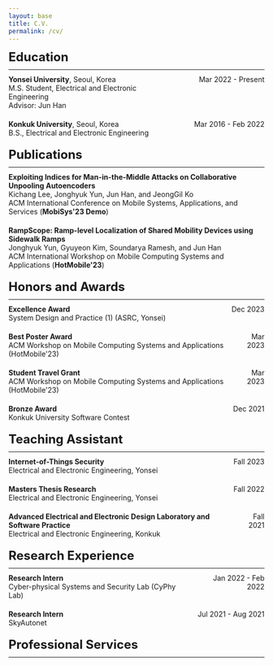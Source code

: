 ```yaml
---
layout: base
title: C.V.
permalink: /cv/
---
```


<style>
/* Default CSS for section titles */
.section-title {
  font-size: 1.5rem;
  margin-bottom: 10px;
}

/* Default CSS for sub-section titles */
.sub-section-title {
  font-size: 1.2rem;
  margin-bottom: 10px;
}

/* CSS for section titles on smaller screens (e.g., mobile) */
@media (max-width: 768px) {
  .section-title {
    font-size: 1.2rem;
  }
  
  .sub-section-title {
    font-size: 1rem;
  }
}

/* Add equal margin to all sections and subsections */
.section {
  margin-bottom: 20px;
}
</style>

<div class="section-title"><strong>Education</strong></div>
<hr style="margin-top: 5px; margin-bottom: 10px;"> 
<!-- Yonsei University -->
<div class="section">
  <div style="display: table; width: 100%;">
    <div style="display: table-row;">
      <div style="display: table-cell; padding-right: 15px; vertical-align: top; width: 60%;">
        <strong>Yonsei University</strong>, Seoul, Korea<br>
        M.S. Student, Electrical and Electronic Engineering<br>
        Advisor: Jun Han
      </div>
      <div class="date" style="display: table-cell; vertical-align: top; width: 40%; text-align: right;">
        Mar 2022 - Present
      </div>
    </div>
  </div>
</div>

<!-- Konkuk University -->
<div class="section">
  <div style="display: table; width: 100%;">
    <div style="display: table-row;">
      <div style="display: table-cell; padding-right: 15px; vertical-align: top; width: 60%;">
        <strong>Konkuk University</strong>, Seoul, Korea<br>
        B.S., Electrical and Electronic Engineering
      </div>
      <div class="date" style="display: table-cell; vertical-align: top; width: 40%; text-align: right;">
        Mar 2016 - Feb 2022
      </div>
    </div>
  </div>
</div>

<!-- Publications -->
<div class="section-title"><strong>Publications</strong></div>
<hr style="margin-top: 5px; margin-bottom: 10px;"> 

<!-- MobiSys'23 Paper -->
<div class="section">
  <strong>Exploiting Indices for Man-in-the-Middle Attacks on Collaborative Unpooling Autoencoders</strong><br>
  Kichang Lee, Jonghyuk Yun, Jun Han, and JeongGil Ko<br>
  ACM International Conference on Mobile Systems, Applications, and Services (<strong>MobiSys'23 Demo</strong>)<br>
</div>

<!-- HotMobile'23 Paper -->
<div class="section">
  <strong>RampScope: Ramp-level Localization of Shared Mobility Devices using Sidewalk Ramps</strong><br>
  Jonghyuk Yun, Gyuyeon Kim, Soundarya Ramesh, and Jun Han<br>
  ACM International Workshop on Mobile Computing Systems and Applications (<strong>HotMobile'23</strong>)<br>
</div>

<!-- Honors and Awards -->
<div class="section-title"><strong>Honors and Awards</strong></div>
<hr style="margin-top: 5px; margin-bottom: 10px;">

<!-- Excellence Award -->
<div class="section">
  <div style="display: table; width: 100%;">
    <div style="display: table-row;">
      <div style="display: table-cell; vertical-align: top; padding-right: 15px;">
        <strong>Excellence Award</strong><br>
        System Design and Practice (1) (ASRC, Yonsei)
      </div>
      <div style="display: table-cell; vertical-align: top; text-align: right;">
        Dec 2023
      </div>
    </div>
  </div>
</div>

<!-- Best Poster Award -->
<div class="section">
  <div style="display: table; width: 100%;">
    <div style="display: table-row;">
      <div style="display: table-cell; vertical-align: top; padding-right: 15px;">
        <strong>Best Poster Award</strong><br>
        ACM Workshop on Mobile Computing Systems and Applications (HotMobile'23)
      </div>
      <div style="display: table-cell; vertical-align: top; text-align: right;">
        Mar 2023
      </div>
    </div>
  </div>
</div>

<!-- Student Travel Grant -->
<div class="section">
  <div style="display: table; width: 100%;">
    <div style="display: table-row;">
      <div style="display: table-cell; vertical-align: top; padding-right: 15px;">
        <strong>Student Travel Grant</strong><br>
        ACM Workshop on Mobile Computing Systems and Applications (HotMobile'23)
      </div>
      <div style="display: table-cell; vertical-align: top; text-align: right;">
        Mar 2023
      </div>
    </div>
  </div>
</div>

<!-- Bronze Award -->
<div class="section">
  <div style="display: table; width: 100%;">
    <div style="display: table-row;">
      <div style="display: table-cell; vertical-align: top; padding-right: 15px;">
        <strong>Bronze Award</strong><br>
        Konkuk University Software Contest
      </div>
      <div style="display: table-cell; vertical-align: top; text-align: right;">
        Dec 2021
      </div>
    </div>
  </div>
</div>


<div class="section-title"><strong>Teaching Assistant</strong></div>
<hr style="margin-top: 5px; margin-bottom: 10px;">

<!-- IoT Security -->
<div class="section">
  <div style="display: table; width: 100%;">
    <div style="display: table-row;">
      <div style="display: table-cell; vertical-align: top; padding-right: 15px;">
        <strong>Internet-of-Things Security</strong><br>
        Electrical and Electronic Engineering, Yonsei
      </div>
      <div style="display: table-cell; vertical-align: top; text-align: right;">
        Fall 2023
      </div>
    </div>
  </div>
</div>

<!-- Master Thesis Research -->
<div class="section">
  <div style="display: table; width: 100%;">
    <div style="display: table-row;">
      <div style="display: table-cell; vertical-align: top; padding-right: 15px;">
        <strong>Masters Thesis Research</strong><br>
        Electrical and Electronic Engineering, Yonsei
      </div>
      <div style="display: table-cell; vertical-align: top; text-align: right;">
        Fall 2022
      </div>
    </div>
  </div>
</div>

<!-- Advanced Design Lab -->
<div class="section">
  <div style="display: table; width: 100%;">
    <div style="display: table-row;">
      <div style="display: table-cell; vertical-align: top; padding-right: 15px;">
        <strong>Advanced Electrical and Electronic Design Laboratory and Software Practice</strong><br>
        Electrical and Electronic Engineering, Konkuk
      </div>
      <div style="display: table-cell; vertical-align: top; text-align: right;">
        Fall 2021
      </div>
    </div>
  </div>
</div>

<div class="section-title"><strong>Research Experience</strong></div>
<hr style="margin-top: 5px; margin-bottom: 10px;">

<!-- CyPhy Lab Intern -->
<div class="section">
  <div style="display: table; width: 100%;">
    <div style="display: table-row;">
      <div style="display: table-cell; vertical-align: top; padding-right: 15px;">
        <strong>Research Intern</strong><br>
        Cyber-physical Systems and Security Lab (CyPhy Lab)
      </div>
      <div style="display: table-cell; vertical-align: top; text-align: right;">
        Jan 2022 - Feb 2022
      </div>
    </div>
  </div>
</div>

<!-- SkyAutonet Intern -->
<div class="section">
  <div style="display: table; width: 100%;">
    <div style="display: table-row;">
      <div style="display: table-cell; vertical-align: top; padding-right: 15px;">
        <strong>Research Intern</strong><br>
        SkyAutonet
      </div>
      <div style="display: table-cell; vertical-align: top; text-align: right;">
        Jul 2021 - Aug 2021
      </div>
    </div>
  </div>
</div>

<div class="section-title"><strong>Professional Services</strong></div>
<hr style="margin-top: 5px; margin-bottom: 10px;">
<!-- Add Professional Services content here with the same structure -->
